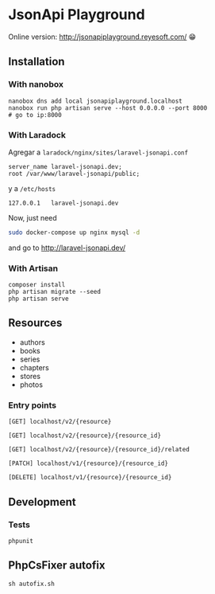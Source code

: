 # JsonApi Playground

Online version: <http://jsonapiplayground.reyesoft.com/> 😁

## Installation

### With nanobox

```
nanobox dns add local jsonapiplayground.localhost
nanobox run php artisan serve --host 0.0.0.0 --port 8000
# go to ip:8000
```

### With Laradock

Agregar a `laradock/nginx/sites/laravel-jsonapi.conf`

```
server_name laravel-jsonapi.dev;
root /var/www/laravel-jsonapi/public;
```

y a `/etc/hosts`

```
127.0.0.1   laravel-jsonapi.dev
```

Now, just need

```bash
sudo docker-compose up nginx mysql -d
```

and go to <http://laravel-jsonapi.dev/>

### With Artisan

```
composer install
php artisan migrate --seed
php artisan serve
```

## Resources

- authors
- books
- series
- chapters
- stores
- photos

### Entry points

```
[GET] localhost/v2/{resource}

[GET] localhost/v2/{resource}/{resource_id}

[GET] localhost/v2/{resource}/{resource_id}/related

[PATCH] localhost/v1/{resource}/{resource_id}

[DELETE] localhost/v1/{resource}/{resource_id}
```

## Development

### Tests

```
phpunit
```

## PhpCsFixer autofix

```
sh autofix.sh
```
